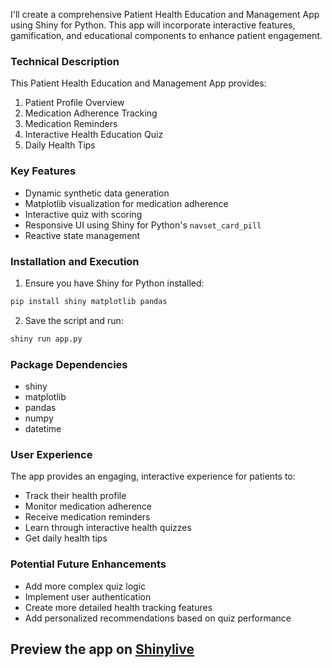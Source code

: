 I'll create a comprehensive Patient Health Education and Management App using Shiny for Python. This app will incorporate interactive features, gamification, and educational components to enhance patient engagement.



### Technical Description
This Patient Health Education and Management App provides:
1. Patient Profile Overview
2. Medication Adherence Tracking
3. Medication Reminders
4. Interactive Health Education Quiz
5. Daily Health Tips

### Key Features
- Dynamic synthetic data generation
- Matplotlib visualization for medication adherence
- Interactive quiz with scoring
- Responsive UI using Shiny for Python's `navset_card_pill`
- Reactive state management

### Installation and Execution
1. Ensure you have Shiny for Python installed:
```bash
pip install shiny matplotlib pandas
```

2. Save the script and run:
```bash
shiny run app.py
```

### Package Dependencies
- shiny
- matplotlib
- pandas
- numpy
- datetime

### User Experience
The app provides an engaging, interactive experience for patients to:
- Track their health profile
- Monitor medication adherence
- Receive medication reminders
- Learn through interactive health quizzes
- Get daily health tips

### Potential Future Enhancements
- Add more complex quiz logic
- Implement user authentication
- Create more detailed health tracking features
- Add personalized recommendations based on quiz performance
## Preview the app on [Shinylive](https://shinylive.io/py/app/#h=0&code=NobwRAdghgtgpmAXAAjFADugdOgnmAGlQGMB7CAFzkqVQEsZ1SAnC5AEyioobgB0IDJq2TMoEdqRgChLNhACujXMigBnZBHQzGc5OnGcN6-ex3C2MLugA2pCjboAjHLlv3VG2xQEAzZlLIagAWdBAqsiIAgphEzHBQxDwAbnBx1OxwzEQKdAICAMTIAMq4lMFwPMTIAApcdNRsACJcUMgA4tRZ9eQCmb7IAOZdYlQA+gY8jWOcFFAAFACUiALIa8hFxQwKNlxw7Pr1jfoBvnQ2-BDrh1OUyAC8yCCr1+t8kLD8tO8AojDnKgAUqRghA1L1CC9Xsh3lBhu8UABmACsBChr3ewwkWQRMLAADE4FYLu80VdoXiyBI6DxyGpccB3gAJNxZKhgugQojvAAqrOQACZkE06FAnJU4PSwABdMkUvHwdh0Yg9MEM9Hy54feC494AWUqvhY-wgpLxkjUcK+KHeyIADHaYIMze9-HAAI4KajEXC6sA8gDuyrgHCgAPeAF85fL1lroDrvmAADJ0NRhUjoZjnF1gC1Wv0ARkdzsIeLdnu9vsTAHkIMQQ5xw2AIxr1tL0S3yWt4hQFMwrpMGpR8tiBljuuNFcrVWMoOwKvE63AZq0lisuxsSttdlQDlOVbSrnOF96G610bNJQ9TFhL2MxBBhvMMvdLzx4Le9lgKKROLglkQ6BZJy7BqPciJ2os6LHlkp7Xug7BYC0cz4mI8DzM8G7XAA5Je2EoJeajRtC2EGhQRrMCa+GaNgD6SDAWDEMEpDBvMwB2kQBaykEdAAF5wOBHH6Pc7FYAKRB2lgAAc0qLMRrzYSmaYQBmWY2NRWhYHRUiMcxrHsZx3FpvxgmASJkkFqiyCSVJyKyR2UEbj2fZHvOsFLiO-RDCMexjBUUA2BQwRjJ6fEhV6aiHmoa7os5-bIIyWGxq20LvBWkWcqaiYAOrBFwyCpsgQUhvEZAwPA2IHI2NgqAGezMAVlBQAA1nAAD8pIpRiYAZlF6pgEKxAKOgUrcmAAAsyBDSNOZSVNw2jXiBaDQt7yyl11zvGQzClRQs5ggGOKJnN02jRtbxgHAAAetjiKqfonQtyDzAAbJNpAKEuaiLAVGjjmINg1aIcBlRVmQHBRyBWGEcxhGEgwnBmWTIMEuDsKMmVYO8XVRl1mExhd6WHn6TKkAGUPiCoJoKFQGikAMMC-hOIbXVkxCpiGUDxMDoMZPs+jI4dcDNR1kJJalPXoH1tCMmAEFQ2ENOSjmL12grii0zmllq9Tmulu8ArjTrit6+t4vddtu37Woh3MIW9rq0rZ3m5tl03bs0DE4m2uO7TyD01DTOjCzV1sxzAsNULzVBMNFh06kAM2CjCSBcEqgSBwHPqCGmZwKklCY9j5udtc7amqO3kQMzfkp0FYw8CNMVOZULkJV17zFHMKio+jewHE4Kjo2EzXw8gdVUA1QUBAogzMTTRUVKGuBY2L8rvJ0bD5Rc6hsAA7AAtHNc-MHTAxqBccDoMgCRMZodCzxQK-ya7ACSdY2AomTIP4uQUMYGepGGHMJwFwNBhGvgnKmKcn7t39C1EM+5VTGDYMVIInwiq8FDACIqpAKYwzDFcKkaZIqVhXuiMuAgMDoDGLka8uQcBWjGL4D+dB2DzHRPQ-y7AxhUnZBQdh5t6FzEGGoLAkVcAXHYWAbG0iXbrCwP5VO+8G5PGQE4RIzVBjTwkPvMgdhmAoAKL4O0vgpK+F8AAbkOOwJUj4UCWXQFdKxTgWCZGYPvMQSoFBqBQMiRxVirDMEGGEfeLiKA-hgPYu0-jkAlwJsgLAoVeK6K5gcEAajXFZHsY4oIpBHAHAKDY9gViDA2PhvYvxTiKZBJCWEiJUSYlxIljIxy1w5IcLoAwquNh640kke8Ootw2BMlrmnAAwlIAwggITtI3PQ6AyQ1CVB4akiY5wbACPlPMqAyQJjiDgBsgZpxzhfG5HItY9CVTMDYedaE9CPoUHQDTeu109oJ3Ue+KRg5piZnpic94sz4mvHuTTJ5e13D8PeIgw8s43KLnrBMOwPgwCtPiai6EgKKTbN2VMg5UiDRKgPJlZAeo7rDAqsis5QLLmpM2UC9YILHnPKoFdN5WQPkMCkdCzKMxKhhhsFKTF9LkCMrBTQugXL9jThhfEE0bjBW3OQOi14QrgWdIWXs7pUiRkBSCsgH47AFBEq5DCc5IrOlXJuWa64nDxpSJaNgnVqdkA8joDNFFz94miuebkKRii64N0FZ6gmtrtWjOQAARVyLxAFwaYzer2r694-rgpJIBYq5VbS42sPuO8DVwCpTokco5PocAz5ZATvMMIYKiAPJrUESUaZyDLHREUQZQ42A1GORcEoINiYbm+ZQFccxrz-V8oOvaswFjKu5eQWFJ4lyjp8pOKVxqIDzvcgiqdSwRzXAAAKLjcd+V5F4y03A7RMbtcAm7yjilcXwMii7tuOAAOU+CgEAE7h1QGANheMcBsLSk7FEYYH6v1Tt-VaQDnZOjYgMU8cDrRf1YjcdBgQYy+yLmGeGiZ1IoofuwkQbCWAABWLEIDzEQ3MX9VIlRRUA4sTsj7ZHogPXzZgOAkWnoZqumcMF4XLghTeik3gsBnEGH2a94njICXmEWIg41FiZvWKJngDhr36l44eZAUQ4VwR5GIYgI9HzpvNqJoTs7138dPL+vC3FLMboE7+siFEqLcV2OKGw9xSKGmNGEbCym1jmaRfMBz1mly2b2IBogYW9MRcUqmdMmZzjReQB5g53mlJJbUgFrqomrrpcOWAZCXxAv6EClgCRYo8XvF0wu+sz0CwoB5PAiAEkUB6lTEs9gUEUV5YqxcFDO7zZ3vK4-QYxBfDDdY4erIx7WXcahlpnlmRYYCuE9CVb-KNCPE04S1Uwo+XnB8XwfIsj5SQ0VI1c90wIPYUs2oQD64gVbeO8gAA1I8B9YAQCKl-f+6DyB95PD+7hUglphiA9+-sX95YvR1lwGhs7XVRuvYFbu9YbG4NYFyIthzsqwjyo268AncGdvmqwC1wYSl+Flcu-zcBVGf33eW3SJ7irSfyqwFQjIdLhX0KVMkPnwrkpgGILsNQUobRoAuCIAKbJ95hCNJGONQLvsACUiSE6yS6+BIOYd-s+FD0HcPKxofOyLsrbSUct3ipzrI9Jy7XCKE6vVBqjUHeKH2zK6IU3hTCkTTK5Ox3jD90k8KkoorDeuOHyKexrzxESCkOAWAABqAUvQYS2ph6YgeIQoCEu8NQ21rTWQjCWjcWOj2443F5P3gbifXEDUuquwca66uCg3srDcxiOEinQzpVOafR4pJDFR4DA3PfiT3vvj8ecSGF9Szpgus9i4l1LvEKblFupVxg9AVv1hldGzP1MPgneY9mxxmv1w6+jP97xRv6who7VzxFGF2urrXlj3MKgWAgFLFlmfywwjwyghDLjXnNjoAGCANf0jx5Q-2QAAB40tqB5gw9o0QCooW0zU88rhHh0CA838g9gAYCh1cCxgP9wD4lRsBc6AhdFVrgtRxd1AN80po0UlrkVcGCGVOlghkR5hcDZZcC1pVUl8sBq1nlPFOQxgnAaYfwwRF8Rc2CwpxAbYjoqURdXYvcLgkhkBcAPoGpVDbYVh9ZrUKRBD3heog81puC1hRCvVOkJC9ok8eVZDwlyApE1AFAnB-hnCDp1C8RihvDfCdN-C7Y+szUysDklkp8CYaDl86DFCQ1eC7V3go0+JkAJlGALhdwABCWNWwindAeYb7AATQMKCBLw-W-y-H-0WF-WLxYAAyA39nngDhAAuAowIN4kwKD0Y1MyBQr33UTySDoJTzLV8D7RmxvmTywDzkaCrS0BpjEWCJpGtltmVS8iYhBmanWKyEfzWFIL2jjyoC-wwJOJTzqK6iON6PIGvG6NuLBBIJzyHQuMAJeL2mEJlCoNSkgIGCcMSQwKMP2J+nuEeBuIsLFxYCtmBPCOlFiJjBuLeKLxLzWg+0eALHbnNiRJ-zgHeJfzIKILAPROQExPNhqN-yWX4RxL2AryoWvBiGKKoXFSICWWYATkWGbCIHAH-VoDAHiFCllUaFEQoFZVLChMoEaD5IECsEeSRUcCcAEEUGUAECmSMFVPlN9DBASBcX7AEBCDCFwCDHYCAUd0VWbGlCAA)
